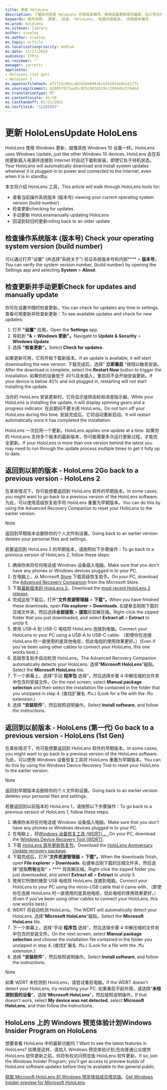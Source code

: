 ```yaml
---
title: 更新 HoloLens
description: 了解如何检查 HoloLens 内部版本编号、使用设备更新保持最新、加入预览体验计划以及回滚更新。
keywords: 操作说明， 更新， 回滚， HoloLens， 检查内部版本， 内部版本编号
ms.prod: hololens
ms.sitesec: library
author: scooley
ms.author: scooley
ms.topic: article
ms.localizationpriority: medium
ms.date: 11/27/2019
audience: ITPro
ms.reviewer: ''
manager: jarrettr
appliesto:
- HoloLens (1st gen)
- HoloLens 2
ms.openlocfilehash: ef1721c60aca82d20e60636cbf4301de81c0177c
ms.sourcegitcommit: d20057957aa05c025c9838119cc29264bc57b4bd
ms.translationtype: MT
ms.contentlocale: zh-CN
ms.lasthandoff: 01/21/2021
ms.locfileid: "11283933"
---
```

# <span data-ttu-id="aeae7-104">更新 HoloLens</span><span class="sxs-lookup"><span data-stu-id="aeae7-104">Update HoloLens</span></span>

<span data-ttu-id="aeae7-105">HoloLens 使用 Windows 更新，就像其他 Windows 10 设备一样。</span><span class="sxs-lookup"><span data-stu-id="aeae7-105">HoloLens uses Windows Update, just like other Windows 10 devices.</span></span> <span data-ttu-id="aeae7-106">HoloLens 会在系统更新插入电源并连接到 Internet 时自动下载和安装，即使它处于待机状态。</span><span class="sxs-lookup"><span data-stu-id="aeae7-106">Your HoloLens will automatically download and install system updates whenever it is plugged-in to power and connected to the Internet, even when it is in standby.</span></span>

<span data-ttu-id="aeae7-107">本文将介绍 HoloLens 工具，</span><span class="sxs-lookup"><span data-stu-id="aeae7-107">This article will walk through HoloLens tools for:</span></span>

- <span data-ttu-id="aeae7-108">查看当前操作系统版本 (版本号) </span><span class="sxs-lookup"><span data-stu-id="aeae7-108">viewing your current operating system version (build number)</span></span>
- <span data-ttu-id="aeae7-109">检查更新</span><span class="sxs-lookup"><span data-stu-id="aeae7-109">checking for updates</span></span>
- <span data-ttu-id="aeae7-110">手动更新 HoloLens</span><span class="sxs-lookup"><span data-stu-id="aeae7-110">manually updating HoloLens</span></span>
- <span data-ttu-id="aeae7-111">回滚到较旧的更新</span><span class="sxs-lookup"><span data-stu-id="aeae7-111">rolling back to an older update</span></span>

## <span data-ttu-id="aeae7-112">检查操作系统版本 (版本号) </span><span class="sxs-lookup"><span data-stu-id="aeae7-112">Check your operating system version (build number)</span></span>

<span data-ttu-id="aeae7-113">可以通过打开"设置" (并选择"系统关于") 验证系统版本号和内部\*\*\*\*  >  **版本号**。</span><span class="sxs-lookup"><span data-stu-id="aeae7-113">You can verify the system version number, (build number) by opening the Settings app and selecting **System** > **About**.</span></span>

## <span data-ttu-id="aeae7-114">检查更新并手动更新</span><span class="sxs-lookup"><span data-stu-id="aeae7-114">Check for updates and manually update</span></span>

<span data-ttu-id="aeae7-115">你可在设置中随时检查更新。</span><span class="sxs-lookup"><span data-stu-id="aeae7-115">You can check for updates any time in settings.</span></span>  <span data-ttu-id="aeae7-116">查看可用更新并检查新更新：</span><span class="sxs-lookup"><span data-stu-id="aeae7-116">To see available updates and check for new updates:</span></span>

1. <span data-ttu-id="aeae7-117">打开 **"设置"** 应用。</span><span class="sxs-lookup"><span data-stu-id="aeae7-117">Open the **Settings** app.</span></span>
1. <span data-ttu-id="aeae7-118">导航到 **"&**  >  **Windows 更新"。**</span><span class="sxs-lookup"><span data-stu-id="aeae7-118">Navigate to **Update & Security** > **Windows Update**.</span></span>
1. <span data-ttu-id="aeae7-119">选择 **"检查更新"。**</span><span class="sxs-lookup"><span data-stu-id="aeae7-119">Select **Check for updates**.</span></span>

<span data-ttu-id="aeae7-120">如果更新可用，它将开始下载新版本。</span><span class="sxs-lookup"><span data-stu-id="aeae7-120">If an update is available, it will start downloading the new version.</span></span> <span data-ttu-id="aeae7-121">下载完成后，选择" **立即重启** "按钮以触发安装。</span><span class="sxs-lookup"><span data-stu-id="aeae7-121">After the download is complete, select the **Restart Now** button to trigger the installation.</span></span> <span data-ttu-id="aeae7-122">如果你的设备低于 40%且未插入，重启将不会开始安装更新。</span><span class="sxs-lookup"><span data-stu-id="aeae7-122">If your device is below 40% and not plugged in, restarting will not start installing the update.</span></span>

<span data-ttu-id="aeae7-123">当你的 HoloLens 安装更新时，它将显示旋转齿轮和进度指示器。</span><span class="sxs-lookup"><span data-stu-id="aeae7-123">While your HoloLens is installing the update, it will display spinning gears and a progress indicator.</span></span> <span data-ttu-id="aeae7-124">在此期间不要关闭 HoloLens。</span><span class="sxs-lookup"><span data-stu-id="aeae7-124">Do not turn off your HoloLens during this time.</span></span> <span data-ttu-id="aeae7-125">安装完成后，它将自动重新启动。</span><span class="sxs-lookup"><span data-stu-id="aeae7-125">It will restart automatically once it has completed the installation.</span></span>

<span data-ttu-id="aeae7-126">HoloLens 一次应用一个更新。</span><span class="sxs-lookup"><span data-stu-id="aeae7-126">HoloLens applies one update at a time.</span></span>  <span data-ttu-id="aeae7-127">如果你的 HoloLens 支持多个版本的最新版本，你可能需要多次运行更新过程，才能完全更新。</span><span class="sxs-lookup"><span data-stu-id="aeae7-127">If your HoloLens is more than one version behind the latest you may need to run through the update process multiple times to get it fully up to date.</span></span>

## <span data-ttu-id="aeae7-128">返回到以前的版本 - HoloLens 2</span><span class="sxs-lookup"><span data-stu-id="aeae7-128">Go back to a previous version - HoloLens 2</span></span>

<span data-ttu-id="aeae7-129">在某些情况下，你可能想要返回到 HoloLens 软件的早期版本。</span><span class="sxs-lookup"><span data-stu-id="aeae7-129">In some cases, you might want to go back to a previous version of the HoloLens software.</span></span> <span data-ttu-id="aeae7-130">为此，可以使用高级恢复助手将 HoloLens 重置为早期版本。</span><span class="sxs-lookup"><span data-stu-id="aeae7-130">You can do this by using the Advanced Recovery Companion to reset your HoloLens to the earlier version.</span></span>

> [!NOTE]
> <span data-ttu-id="aeae7-131">返回到早期版本会删除你的个人文件和设置。</span><span class="sxs-lookup"><span data-stu-id="aeae7-131">Going back to an earlier version deletes your personal files and settings.</span></span>

<span data-ttu-id="aeae7-132">若要返回到 HoloLens 2 的早期版本，请按照如下步骤操作：</span><span class="sxs-lookup"><span data-stu-id="aeae7-132">To go back to a previous version of HoloLens 2, follow these steps:</span></span>

1. <span data-ttu-id="aeae7-133">确保你未将任何电话或 Windows 设备插入电脑。</span><span class="sxs-lookup"><span data-stu-id="aeae7-133">Make sure that you don't have any phones or Windows devices plugged in to your PC.</span></span>
1. <span data-ttu-id="aeae7-134">在电脑上，从 Microsoft [Store](https://www.microsoft.com/p/advanced-recovery-companion/9p74z35sfrs8?activetab=pivot:overviewtab) 下载高级恢复助手。</span><span class="sxs-lookup"><span data-stu-id="aeae7-134">On your PC, download the [Advanced Recovery Companion](https://www.microsoft.com/p/advanced-recovery-companion/9p74z35sfrs8?activetab=pivot:overviewtab) from the Microsoft Store.</span></span>
1. <span data-ttu-id="aeae7-135">下载[最新版本的 HoloLens 2](https://aka.ms/hololens2download)。</span><span class="sxs-lookup"><span data-stu-id="aeae7-135">Download the [most recent HoloLens 2 release](https://aka.ms/hololens2download).</span></span>
1. <span data-ttu-id="aeae7-136">完成这些下载后，打开"**文件资源管理器**  >  **下载"。**</span><span class="sxs-lookup"><span data-stu-id="aeae7-136">When you have finished these downloads, open **File explorer** > **Downloads**.</span></span> <span data-ttu-id="aeae7-137">右键单击刚刚下载的压缩文件夹，然后选择**全部提取** > **提取**将其解压缩。</span><span class="sxs-lookup"><span data-stu-id="aeae7-137">Right-click the zipped folder that you just downloaded, and select **Extract all** > **Extract** to unzip it.</span></span>
1. <span data-ttu-id="aeae7-138">使用 USB-A 到 USB-C 电缆将 HoloLens 连接到电脑。</span><span class="sxs-lookup"><span data-stu-id="aeae7-138">Connect your HoloLens to your PC using a USB-A to USB-C cable.</span></span> <span data-ttu-id="aeae7-139">（即使你在连接 HoloLens 时一直使用的是其他电缆，但此电缆的使用效果更好。）</span><span class="sxs-lookup"><span data-stu-id="aeae7-139">(Even if you've been using other cables to connect your HoloLens, this one works best.)</span></span>
1. <span data-ttu-id="aeae7-140">高级恢复助手自动检测 HoloLens。</span><span class="sxs-lookup"><span data-stu-id="aeae7-140">The Advanced Recovery Companion automatically detects your HoloLens.</span></span> <span data-ttu-id="aeae7-141">选择“**Microsoft HoloLens**”磁贴。</span><span class="sxs-lookup"><span data-stu-id="aeae7-141">Select the **Microsoft HoloLens** tile.</span></span>
1. <span data-ttu-id="aeae7-142">下一个屏幕上，选择"手动 **程序包** 选择"，然后选择步骤 4 中解压缩的文件夹中包含的安装文件。</span><span class="sxs-lookup"><span data-stu-id="aeae7-142">On the next screen, select **Manual package selection** and then select the installation file contained in the folder that you unzipped in step 4.</span></span> <span data-ttu-id="aeae7-143"> (查找扩展名 .ffu.) </span><span class="sxs-lookup"><span data-stu-id="aeae7-143">(Look for a file with the .ffu extension.)</span></span>
1. <span data-ttu-id="aeae7-144">选择 **"安装软件**"，然后按照说明操作。</span><span class="sxs-lookup"><span data-stu-id="aeae7-144">Select **Install software**, and follow the instructions.</span></span>

## <span data-ttu-id="aeae7-145">返回到以前版本 - HoloLens (第一代) </span><span class="sxs-lookup"><span data-stu-id="aeae7-145">Go back to a previous version - HoloLens (1st Gen)</span></span>

<span data-ttu-id="aeae7-146">在某些情况下，你可能想要返回到 HoloLens 软件的早期版本。</span><span class="sxs-lookup"><span data-stu-id="aeae7-146">In some cases, you might want to go back to a previous version of the HoloLens software.</span></span> <span data-ttu-id="aeae7-147">为此，可以使用 Windows 设备恢复工具将 HoloLens 重置为早期版本。</span><span class="sxs-lookup"><span data-stu-id="aeae7-147">You can do this by using the Windows Device Recovery Tool to reset your HoloLens to the earlier version.</span></span>

> [!NOTE]
> <span data-ttu-id="aeae7-148">返回到早期版本会删除你的个人文件和设置。</span><span class="sxs-lookup"><span data-stu-id="aeae7-148">Going back to an earlier version deletes your personal files and settings.</span></span>

<span data-ttu-id="aeae7-149">若要返回到以前版本的 HoloLens 1，请按照以下步骤操作：</span><span class="sxs-lookup"><span data-stu-id="aeae7-149">To go back to a previous version of HoloLens 1, follow these steps:</span></span>

1. <span data-ttu-id="aeae7-150">确保你未将任何电话或 Windows 设备插入电脑。</span><span class="sxs-lookup"><span data-stu-id="aeae7-150">Make sure that you don't have any phones or Windows devices plugged in to your PC.</span></span>
1. <span data-ttu-id="aeae7-151">在电脑上，将[Windows 设备恢复工具 (WDRT) 。 ](https://support.microsoft.com/help/12379)</span><span class="sxs-lookup"><span data-stu-id="aeae7-151">On your PC, download the [Windows Device Recovery Tool (WDRT)](https://support.microsoft.com/help/12379).</span></span>
1. <span data-ttu-id="aeae7-152">下载 [HoloLens 周年更新恢复包](https://aka.ms/hololensrecovery)。</span><span class="sxs-lookup"><span data-stu-id="aeae7-152">Download the [HoloLens Anniversary Update recovery package](https://aka.ms/hololensrecovery).</span></span>
1. <span data-ttu-id="aeae7-153">下载完成后，打开"**文件资源管理器**  >  **下载"。**</span><span class="sxs-lookup"><span data-stu-id="aeae7-153">When the downloads finish, open **File explorer** > **Downloads**.</span></span> <span data-ttu-id="aeae7-154">右键单击刚下载的压缩文件夹，然后选择"提取**所有**提取"  >  \*\*\*\* 将其解压缩。</span><span class="sxs-lookup"><span data-stu-id="aeae7-154">Right-click the zipped folder you just downloaded, and select **Extract all** > **Extract** to unzip it.</span></span>
1. <span data-ttu-id="aeae7-155">使用它所随的微型 USB 电缆将 HoloLens 连接到电脑。</span><span class="sxs-lookup"><span data-stu-id="aeae7-155">Connect your HoloLens to your PC using the micro-USB cable that it came with.</span></span> <span data-ttu-id="aeae7-156">（即使你在连接 HoloLens 时一直使用的是其他电缆，但此电缆的使用效果更好。）</span><span class="sxs-lookup"><span data-stu-id="aeae7-156">(Even if you've been using other cables to connect your HoloLens, this one works best.)</span></span>
1. <span data-ttu-id="aeae7-157">WDRT 将自动检测 HoloLens。</span><span class="sxs-lookup"><span data-stu-id="aeae7-157">The WDRT will automatically detect your HoloLens.</span></span> <span data-ttu-id="aeae7-158">选择“**Microsoft HoloLens**”磁贴。</span><span class="sxs-lookup"><span data-stu-id="aeae7-158">Select the **Microsoft HoloLens** tile.</span></span>
1. <span data-ttu-id="aeae7-159">下一个屏幕上，选择"手动 **程序包** 选择"，然后选择步骤 4 中解压缩的文件夹中包含的安装文件。</span><span class="sxs-lookup"><span data-stu-id="aeae7-159">On the next screen, select **Manual package selection** and choose the installation file contained in the folder you unzipped in step 4.</span></span> <span data-ttu-id="aeae7-160"> (查找扩展名 .ffu.) </span><span class="sxs-lookup"><span data-stu-id="aeae7-160">(Look for a file with the .ffu extension.)</span></span>
1. <span data-ttu-id="aeae7-161">选择 **"安装软件**"，然后按照说明操作。</span><span class="sxs-lookup"><span data-stu-id="aeae7-161">Select **Install software**, and follow the instructions.</span></span>

> [!NOTE]
> <span data-ttu-id="aeae7-162">如果 WDRT 未检测到 HoloLens，请尝试重启电脑。</span><span class="sxs-lookup"><span data-stu-id="aeae7-162">If the WDRT doesn't detect your HoloLens, try restarting your PC.</span></span> <span data-ttu-id="aeae7-163">如果重启不起作用，请选择“**未检测到我的设备**”，选择“**Microsoft HoloLens**”，然后按照说明操作。</span><span class="sxs-lookup"><span data-stu-id="aeae7-163">If that doesn't work, select **My device was not detected**, select **Microsoft HoloLens**, and then follow the instructions.</span></span>

## <span data-ttu-id="aeae7-164">HoloLens 上的 Windows 预览体验计划</span><span class="sxs-lookup"><span data-stu-id="aeae7-164">Windows Insider Program on HoloLens</span></span>

<span data-ttu-id="aeae7-165">想要查看 HoloLens 中的最新功能吗？</span><span class="sxs-lookup"><span data-stu-id="aeae7-165">Want to see the latest features in HoloLens?</span></span>  <span data-ttu-id="aeae7-166">如果是这样，请加入 Windows 预览体验计划;在向普通公众提供 HoloLens 软件更新之前，你将有权访问预览版 HoloLens 软件更新。</span><span class="sxs-lookup"><span data-stu-id="aeae7-166">If so, join the Windows Insider Program; you'll get access to preview builds of HoloLens software updates before they're available to the general public.</span></span>

<span data-ttu-id="aeae7-167">[获取 Microsoft HoloLens 的 Windows 预览体验成员预览版](hololens-insider.md)。</span><span class="sxs-lookup"><span data-stu-id="aeae7-167">[Get Windows Insider preview for Microsoft HoloLens](hololens-insider.md).</span></span>
